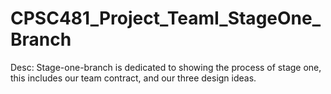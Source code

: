# CPSC481_Project_TeamI_StageOne_Branch
Desc: Stage-one-branch is dedicated to showing the process of stage one, this includes our team contract, and our three design ideas. 
